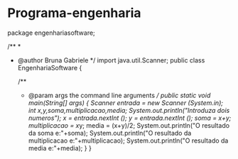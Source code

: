 # Programa-engenharia
package engenhariasoftware;

/**
 *
 * @author Bruna Gabriele
 */
import java.util.Scanner;
public class EngenhariaSoftware {

    /**
     * @param args the command line arguments
     */
    public static void main(String[] args) {
    Scanner entrada = new Scanner (System.in);
int x,y,soma,multiplicacao,media;
System.out.println("Introduza dois numeros");
x = entrada.nextInt ();
y  = entrada.nextInt ();
soma = x+y;
multiplicacao = x*y;
media = (x+y)/2;
System.out.println("O resultado da soma e:"+soma);
System.out.println("O resultado da multiplicacao e:"+multiplicacao);
System.out.println("O resultado da media e:"+media);
}
}


